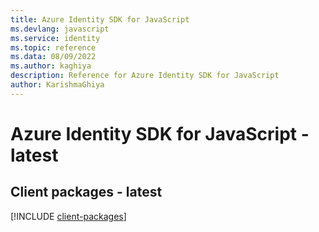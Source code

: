 ```yaml
---
title: Azure Identity SDK for JavaScript
ms.devlang: javascript
ms.service: identity
ms.topic: reference
ms.data: 08/09/2022
ms.author: kaghiya
description: Reference for Azure Identity SDK for JavaScript
author: KarishmaGhiya
---
```

# Azure Identity SDK for JavaScript - latest

## Client packages - latest
[!INCLUDE [client-packages](identity-client-index.md)]